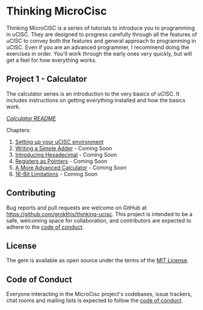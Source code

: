 # Thinking MicroCisc

Thinking MicroCISC is a series of tutorials to introduce you to programming in
uCISC. They are designed to progress carefully through all the features of uCISC
to convey both the features and general approach to programming in uCISC. Even
if you are an advanced programmer, I recommend doing the exercises in order.
You'll work through the early ones very quickly, but will get a feel for how
everything works.

## Project 1 - Calculator

The calculator series is an introduction to the very basics of uCISC. It
includes instructions on getting everything installed and how the basics work.

*[Calculator README](01_Calculator/README.md)*

Chapters:

1. [Setting up your uCISC environment](01_Calculator/01_Setting_Up.md)
2. [Writing a Simple Adder](01_Calculator/02_A_Simple_Adder.md) - Coming Soon
3. [Introducing Hexadecimal](01_Calculator/03_Introducing_Hexadecimal.md) - Coming Soon
4. [Registers as Pointers](01_Calculator/04_Registers_as_Pointers.md) - Coming Soon
5. [A More Advanced Calculator](01_Calculator/05_A_More_Advanced_Calculator.md) - Coming Soon
6. [16-Bit Limitations](01_Calculator/16_Bit_Limitations.md) - Coming Soon

## Contributing

Bug reports and pull requests are welcome on GitHub at
https://github.com/grokthis/thinking-ucisc. This project is intended to be a
safe, welcoming space for collaboration, and contributors are expected to adhere
to the [code of conduct](CODE_OF_CONDUCT.md).


## License

The gem is available as open source under the terms of the
[MIT License](https://opensource.org/licenses/MIT).

## Code of Conduct

Everyone interacting in the MicroCisc project's codebases, issue trackers, chat
rooms and mailing lists is expected to follow the
[code of conduct](CODE_OF_CONDUCT.md).
